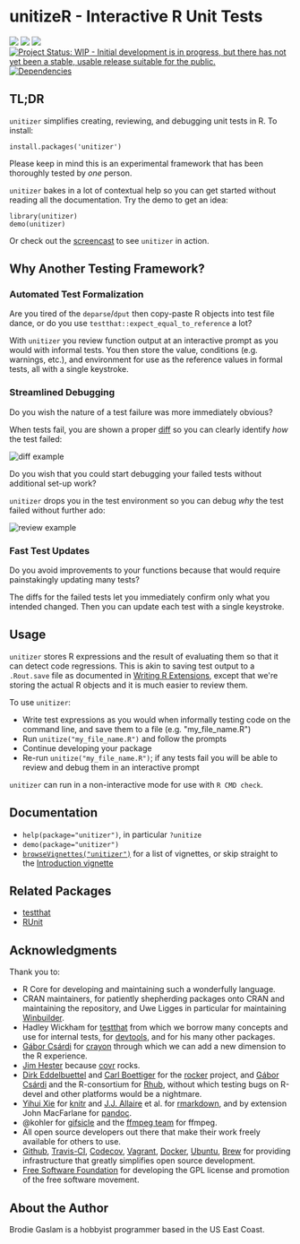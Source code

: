# unitizeR - Interactive R Unit Tests

[![](https://travis-ci.org/brodieG/unitizer.svg?branch=master)](https://travis-ci.org/brodieG/unitizer)
[![](https://codecov.io/github/brodieG/unitizer/coverage.svg?branch=master)](https://codecov.io/github/brodieG/unitizer?branch=master)
[![](http://www.r-pkg.org/badges/version/unitizer)](https://cran.r-project.org/package=unitizer)
[![Project Status: WIP - Initial development is in progress, but there has not yet been a stable, usable release suitable for the public.](http://www.repostatus.org/badges/latest/wip.svg)](http://www.repostatus.org/#wip)
[![Dependencies](https://tinyverse.netlify.com/badge/unitizer)](https://cran.r-project.org/package=unitizer)

## TL;DR

`unitizer` simplifies creating, reviewing, and debugging unit tests in R.  To install:

```
install.packages('unitizer')
```
Please keep in mind this is an experimental framework that has been thoroughly
tested by *one* person.

`unitizer` bakes in a lot of contextual help so you can get started without reading all the documentation.  Try the demo to get an idea:
```
library(unitizer)
demo(unitizer)
```
Or check out the [screencast](http://htmlpreview.github.io/?https://github.com/brodieG/unitizer/blob/rc/extra/gifshow.html) to see `unitizer` in action.

## Why Another Testing Framework?

### Automated Test Formalization

Are you tired of the `deparse`/`dput` then copy-paste R objects into test file
dance, or do you use `testthat::expect_equal_to_reference` a lot?

With `unitizer` you review function output at an interactive prompt as you
would with informal tests.  You then store the value, conditions (e.g.
warnings, etc.), and environment for use as the reference values in formal
tests, all with a single keystroke.

### Streamlined Debugging

Do you wish the nature of a test failure was more immediately obvious?

When tests fail, you are shown a proper
[diff](https://github.com/brodieG/diffobj) so you can clearly identify _how_ the
test failed:

![diff
example](https://github.com/brodieG/unitizer/raw/rc/extra/gif/review1.png)

Do you wish that you could start debugging your failed tests without
additional set-up work?

`unitizer` drops you in the test environment so you can debug _why_ the test
failed without further ado:

![review
example](https://github.com/brodieG/unitizer/raw/rc/extra/gif/review2.png)

### Fast Test Updates

Do you avoid improvements to your functions because that would require
painstakingly updating many tests?

The diffs for the failed tests let you immediately confirm only what you
intended changed.  Then you can update each test with a single keystroke.

## Usage

`unitizer` stores R expressions and the result of evaluating them so that it can
detect code regressions.  This is akin to saving test output to a
`.Rout.save` file as documented in [Writing R
Extensions](https://cran.r-project.org/doc/manuals/r-release/R-exts.html#Package-subdirectories),
except that we're storing the actual R objects and it is much easier to review
them.

To use `unitizer`:

* Write test expressions as you would when informally testing code on the
  command line, and save them to a file (e.g. "my_file_name.R")
* Run `unitize("my_file_name.R")` and follow the prompts
* Continue developing your package
* Re-run `unitize("my_file_name.R")`; if any tests fail you will be able to
  review and debug them in an interactive prompt

`unitizer` can run in a non-interactive mode for use with `R CMD check`.

## Documentation

* `help(package="unitizer")`, in particular `?unitize`
* `demo(package="unitizer")`
* [`browseVignettes("unitizer")`](http://htmlpreview.github.io/?https://raw.githubusercontent.com/brodieG/unitizer/master/inst/doc/unitizer_index.html) for a list of vignettes, or skip straight to the [Introduction vignette](http://htmlpreview.github.io/?https://raw.githubusercontent.com/brodieG/unitizer/master/inst/doc/unitizer.html)

## Related Packages

* [testthat](https://cran.r-project.org/package=testthat)
* [RUnit](https://cran.r-project.org/package=RUnit)

## Acknowledgments

Thank you to:

* R Core for developing and maintaining such a wonderfully language.
* CRAN maintainers, for patiently shepherding packages onto CRAN and maintaining
  the repository, and Uwe Ligges in particular for maintaining
  [Winbuilder](http://win-builder.r-project.org/).
* Hadley Wickham for [testthat](https://cran.r-project.org/package=testthat)
  from which we borrow many concepts and use for internal tests, for
  [devtools](https://cran.r-project.org/package=devtools), and for his
  many other packages.
* [Gábor Csárdi](https://github.com/gaborcsardi) for
  [crayon](https://cran.r-project.org/package=crayon) through which we can
  add a new dimension to the R experience.
* [Jim Hester](https://github.com/jimhester) because
  [covr](https://cran.r-project.org/package=covr) rocks.
* [Dirk Eddelbuettel](https://github.com/eddelbuettel) and [Carl
  Boettiger](https://github.com/cboettig) for the
  [rocker](https://github.com/rocker-org/rocker) project, and [Gábor
  Csárdi](https://github.com/gaborcsardi) and the R-consortium for
  [Rhub](https://github.com/r-hub/rhub), without which testing bugs on R-devel
  and other platforms would be a nightmare.
* [Yihui Xie](https://github.com/yihui) for
  [knitr](https://cran.r-project.org/package=knitr) and  [J.J.
  Allaire](https://github.com/jjallaire) et al. for
  [rmarkdown](https://cran.r-project.org/package=rmarkdown), and by extension
  John MacFarlane for [pandoc](http://pandoc.org/).
* @kohler for [gifsicle](https://github.com/kohler/gifsicle) and the [ffmpeg
  team](http://ffmpeg.org/about.html) for ffmpeg.
* All open source developers out there that make their work freely available
  for others to use.
* [Github](https://github.com/), [Travis-CI](https://travis-ci.org/),
  [Codecov](https://codecov.io/), [Vagrant](https://www.vagrantup.com/),
  [Docker](https://www.docker.com/), [Ubuntu](https://www.ubuntu.com/),
  [Brew](https://brew.sh/) for providing infrastructure that greatly simplifies
  open source development.
* [Free Software Foundation](http://fsf.org/) for developing the GPL license and
  promotion of the free software movement.

## About the Author

Brodie Gaslam is a hobbyist programmer based in the US East Coast.
